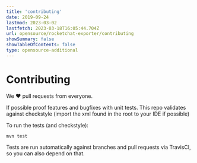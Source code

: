 ```yaml
---
title: 'contributing'
date: 2019-09-24
lastmod: 2023-03-02
lastfetch: 2023-03-18T16:05:44.704Z
url: opensource/rocketchat-exporter/contributing
showSummary: false
showTableOfContents: false
type: opensource-additional
---
```

# Contributing

We ❤ pull requests from everyone.

If possible proof features and bugfixes with unit tests.
This repo validates against checkstyle (import the xml found in the root to your IDE if possible)

To run the tests (and checkstyle):

```shell
mvn test
```

Tests are run automatically against branches and pull requests
via TravisCI, so you can also depend on that.
